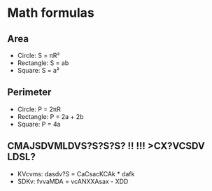 # Math formulas
## Area
- Circle: S = πR²
- Rectangle: S = ab
- Square: S = a²

## Perimeter
- Circle: P = 2πR
- Rectangle: P = 2a + 2b
- Square: P = 4a

## CMAJSDVMLDVS?S?S?S? !! !!! >CX?VCSDV LDSL?
- KVcvms: dasdv?S = CaCsacKCAk * dafk
- SDKv: fvvaMDA = vcANXXAsax - XDD